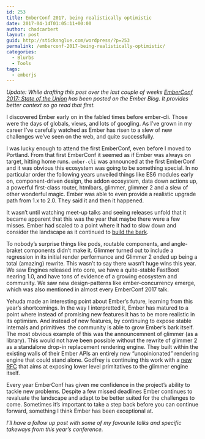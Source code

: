 ```yaml
---
id: 253
title: EmberConf 2017, being realistically optimistic
date: 2017-04-14T01:05:11+00:00
author: chadcarbert
layout: post
guid: http://sticksnglue.com/wordpress/?p=253
permalink: /emberconf-2017-being-realistically-optimistic/
categories:
  - Blurbs
  - Tools
tags:
  - emberjs
---
```

_Update: While drafting this post over the last couple of weeks [EmberConf 2017: State of the Union](https://emberjs.com/blog/2017/04/05/emberconf-2017-state-of-the-union.html) has been posted on the Ember Blog. It provides better context so go read that first._

I discovered Ember early on in the fabled times before ember-cli. Those were the days of globals, views, and lots of googling. As I&#8217;ve grown in my career I&#8217;ve carefully watched as Ember has risen to a slew of new challenges we&#8217;ve seen on the web, and quite successfully.

I was lucky enough to attend the first EmberConf, even before I moved to Portland. From that first EmberConf it seemed as if Ember was always on target, hitting home runs. `ember-cli` was announced at the first EmberConf and it was obvious this ecosystem was going to be something special. In no particular order the following years unveiled things like ES6 modules early on, component-driven design, the addon ecosystem, data down actions up, a powerful first-class router, htmlbars, glimmer, glimmer 2 and a slew of other wonderful magic. Ember was able to even provide a realistic upgrade path from 1.x to 2.0. They said it and then it happened.

It wasn&#8217;t until watching meet-up talks and seeing releases unfold that it became apparent that this was the year that maybe there were a few misses. Ember had scaled to a point where it had to slow down and consider the landscape as it continued to [build the bark](https://madhatted.com/2016/2/10/be-the-bark-ember-js-community).

To nobody&#8217;s surprise things like pods, routable components, and angle-braket components didn&#8217;t make it. Glimmer turned out to include a regression in its initial render performance and Glimmer 2 ended up being a total (amazing) rewrite. This wasn&#8217;t to say there wasn&#8217;t huge wins this year. We saw Engines released into core, we have a quite-stable FastBoot nearing 1.0, and have tons of evidence of a growing ecosystem and community. We saw new design-patterns like ember-concurrency emerge, which was also mentioned in almost every EmberConf 2017 talk.

Yehuda made an interesting point about Ember&#8217;s future, learning from this year&#8217;s shortcomings. In the way I interpretted it, Ember has matured to a point where instead of promising new features it has to be more realistic in its optimism. And instead of new features, by continuing to expose stable internals and primitives  the community is able to grow Ember&#8217;s bark itself. The most obvious example of this was the announcemnent of glimmer (as a library). This would not have been possible without the rewrite of glimmer 2 as a standalone drop-in replacement rendering engine. They built within the existing walls of their Ember APIs an entirely new &#8220;unopinionated&#8221; rendering engine that could stand alone. Godfrey is continuing this work with a [new RFC](https://github.com/emberjs/rfcs/pull/213/files) that aims at exposing lower level primitatives to the glimmer engine itself.

Every year EmberConf has given me confidence in the project&#8217;s ability to tackle new problems. Despite a few missed deadlines Ember continues to revaluate the landscape and adapt to be better suited for the challenges to come. Sometimes it&#8217;s important to take a step back before you can continue forward, something I think Ember has been exceptional at.

_I&#8217;ll have a follow up post with some of my favourite talks and specific takeways from this year&#8217;s conference._